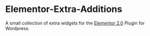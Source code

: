 # Elementor-Extra-Additions
A small collection of extra widgets for the [Elementor 2.0](https://elementor.com/ "Elementor Homepage") Plugin for Wordpress.
